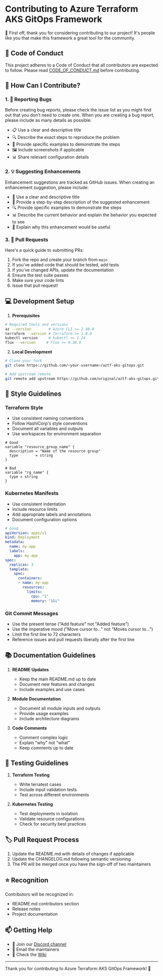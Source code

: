 # Contributing to Azure Terraform AKS GitOps Framework

👋 First off, thank you for considering contributing to our project! It's people like you that make this framework a great tool for the community.

## 📝 Code of Conduct

This project adheres to a Code of Conduct that all contributors are expected to follow. Please read [CODE_OF_CONDUCT.md](CODE_OF_CONDUCT.md) before contributing.

## 🚀 How Can I Contribute?

### 1. 🐛 Reporting Bugs

Before creating bug reports, please check the issue list as you might find out that you don't need to create one. When you are creating a bug report, please include as many details as possible:

- 📋 Use a clear and descriptive title
- 🔍 Describe the exact steps to reproduce the problem
- 📝 Provide specific examples to demonstrate the steps
- 🖼️ Include screenshots if applicable
- 📊 Share relevant configuration details

### 2. 💡 Suggesting Enhancements

Enhancement suggestions are tracked as GitHub issues. When creating an enhancement suggestion, please include:

- 🎯 Use a clear and descriptive title
- 📝 Provide a step-by-step description of the suggested enhancement
- 🔍 Provide specific examples to demonstrate the steps
- 📊 Describe the current behavior and explain the behavior you expected to see
- 💭 Explain why this enhancement would be useful

### 3. 🔧 Pull Requests

Here's a quick guide to submitting PRs:

1. Fork the repo and create your branch from `main`
2. If you've added code that should be tested, add tests
3. If you've changed APIs, update the documentation
4. Ensure the test suite passes
5. Make sure your code lints
6. Issue that pull request!

## 💻 Development Setup

1. **Prerequisites**
```bash
# Required tools and versions
az --version        # Azure CLI >= 2.40.0
terraform --version # Terraform >= 1.0.0
kubectl version     # kubectl >= 1.24
flux --version     # Flux >= 0.38.0
```

2. **Local Development**
```bash
# Clone your fork
git clone https://github.com/<your-username>/aztf-aks-gitops.git

# Add upstream remote
git remote add upstream https://github.com/original/aztf-aks-gitops.git
```

## 📝 Style Guidelines

### Terraform Style
- Use consistent naming conventions
- Follow HashiCorp's style conventions
- Document all variables and outputs
- Use workspaces for environment separation

```hcl
# Good
variable "resource_group_name" {
  description = "Name of the resource group"
  type        = string
}

# Bad
variable "rg_name" {
  type = string
}
```

### Kubernetes Manifests
- Use consistent indentation
- Include resource limits
- Add appropriate labels and annotations
- Document configuration options

```yaml
# Good
apiVersion: apps/v1
kind: Deployment
metadata:
  name: my-app
  labels:
    app: my-app
spec:
  replicas: 3
  template:
    spec:
      containers:
      - name: my-app
        resources:
          limits:
            cpu: "1"
            memory: "1Gi"
```

### Git Commit Messages
- Use the present tense ("Add feature" not "Added feature")
- Use the imperative mood ("Move cursor to..." not "Moves cursor to...")
- Limit the first line to 72 characters
- Reference issues and pull requests liberally after the first line

## 📚 Documentation Guidelines

1. **README Updates**
   - Keep the main README.md up to date
   - Document new features and changes
   - Include examples and use cases

2. **Module Documentation**
   - Document all module inputs and outputs
   - Provide usage examples
   - Include architecture diagrams

3. **Code Comments**
   - Comment complex logic
   - Explain "why" not "what"
   - Keep comments up to date

## 🧪 Testing Guidelines

1. **Terraform Testing**
   - Write terratest cases
   - Include input validation tests
   - Test across different environments

2. **Kubernetes Testing**
   - Test deployments in isolation
   - Validate resource configurations
   - Check for security best practices

## 🏷️ Pull Request Process

1. Update the README.md with details of changes if applicable
2. Update the CHANGELOG.md following semantic versioning
3. The PR will be merged once you have the sign-off of two maintainers

## ⭐ Recognition

Contributors will be recognized in:
- README.md contributors section
- Release notes
- Project documentation

## 📫 Getting Help

- 💬 Join our [Discord channel](https://discord.gg/your-channel)
- 📧 Email the maintainers
- 🎯 Check the [Wiki](https://github.com/yourusername/aztf-aks-gitops/wiki)

---

Thank you for contributing to Azure Terraform AKS GitOps Framework! 🚀 